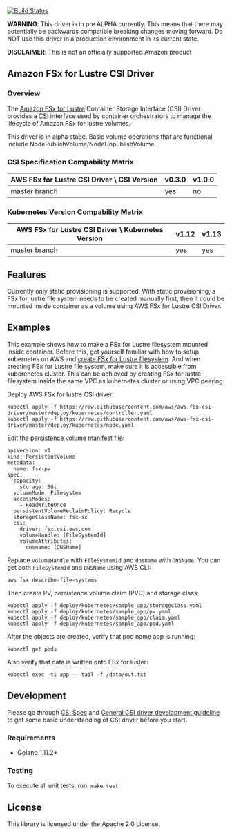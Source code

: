 [![Build Status](https://travis-ci.org/aws/aws-fsx-csi-driver.svg?branch=master)](https://travis-ci.org/aws/aws-fsx-csi-driver)

**WARNING**: This driver is in pre ALPHA currently. This means that there may potentially be backwards compatible breaking changes moving forward. Do NOT use this driver in a production environment in its current state.

**DISCLAIMER**: This is not an officially supported Amazon product

## Amazon FSx for Lustre CSI Driver
### Overview

The [Amazon FSx for Lustre](https://aws.amazon.com/fsx/lustre/) Container Storage Interface (CSI) Driver provides a [CSI](https://github.com/container-storage-interface/spec/blob/master/spec.md) interface used by container orchestrators to manage the lifecycle of Amazon FSx for lustre volumes.

This driver is in alpha stage. Basic volume operations that are functional include NodePublishVolume/NodeUnpublishVolume.

### CSI Specification Compability Matrix
| AWS FSx for Lustre CSI Driver \ CSI Version       | v0.3.0| v1.0.0 |
|---------------------------------------------------|-------|--------|
| master branch                                     | yes   | no     |

### Kubernetes Version Compability Matrix
| AWS FSx for Lustre CSI Driver \ Kubernetes Version| v1.12 | v1.13 |
|---------------------------------------------------|-------|-------|
| master branch                                     | yes   | yes   |

## Features
Currently only static provisioning is supported. With static provisioning, a FSx for lustre file system needs to be created manually first, then it could be mounted inside container as a volume using AWS FSx for Lustre CSI Driver.

## Examples
This example shows how to make a FSx for Lustre filesystem mounted inside container. Before this, get yourself familiar with how to setup kubernetes on AWS and [create FSx for Lustre filesystem](https://docs.aws.amazon.com/fsx/latest/LustreGuide/getting-started.html#getting-started-step1). And when creating FSx for Lustre file system, make sure it is accessible from kuberenetes cluster. This can be achieved by creating FSx for lustre filesystem inside the same VPC as kubernetes cluster or using VPC peering.


Deploy AWS FSx for lustre CSI driver:

```
kubectl apply -f https://raw.githubusercontent.com/aws/aws-fsx-csi-driver/master/deploy/kubernetes/controller.yaml
kubectl apply -f https://raw.githubusercontent.com/aws/aws-fsx-csi-driver/master/deploy/kubernetes/node.yaml
```

Edit the [persistence volume manifest file](../deploy/kubernetes/sample_app/pv.yaml):
```
apiVersion: v1
kind: PersistentVolume
metadata:
  name: fsx-pv
spec:
  capacity:
    storage: 5Gi
  volumeMode: Filesystem
  accessModes:
    - ReadWriteOnce
  persistentVolumeReclaimPolicy: Recycle
  storageClassName: fsx-sc
  csi:
    driver: fsx.csi.aws.com
    volumeHandle: [FileSystemId]
    volumeAttributes:
      dnsname: [DNSName] 
```
Replace `volumeHandle` with `FileSystemId` and `dnsname` with `DNSName`. You can get both `FileSystemId` and `DNSName` using AWS CLI:

```
aws fsx describe-file-systems
```

Then create PV, persistence volume claim (PVC) and storage class:
```
kubectl apply -f deploy/kubernetes/sample_app/storageclass.yaml
kubectl apply -f deploy/kubernetes/sample_app/pv.yaml
kubectl apply -f deploy/kubernetes/sample_app/claim.yaml
kubectl apply -f deploy/kubernetes/sample_app/pod.yaml
```

After the objects are created, verify that pod name app is running:

```
kubectl get pods
```

Also verify that data is written onto FSx for luster:

```
kubectl exec -ti app -- tail -f /data/out.txt
```

## Development
Please go through [CSI Spec](https://github.com/container-storage-interface/spec/blob/master/spec.md) and [General CSI driver development guideline](https://kubernetes-csi.github.io/docs/Development.html) to get some basic understanding of CSI driver before you start.

### Requirements
* Golang 1.11.2+

### Testing
To execute all unit tests, run: `make test`

## License
This library is licensed under the Apache 2.0 License. 
